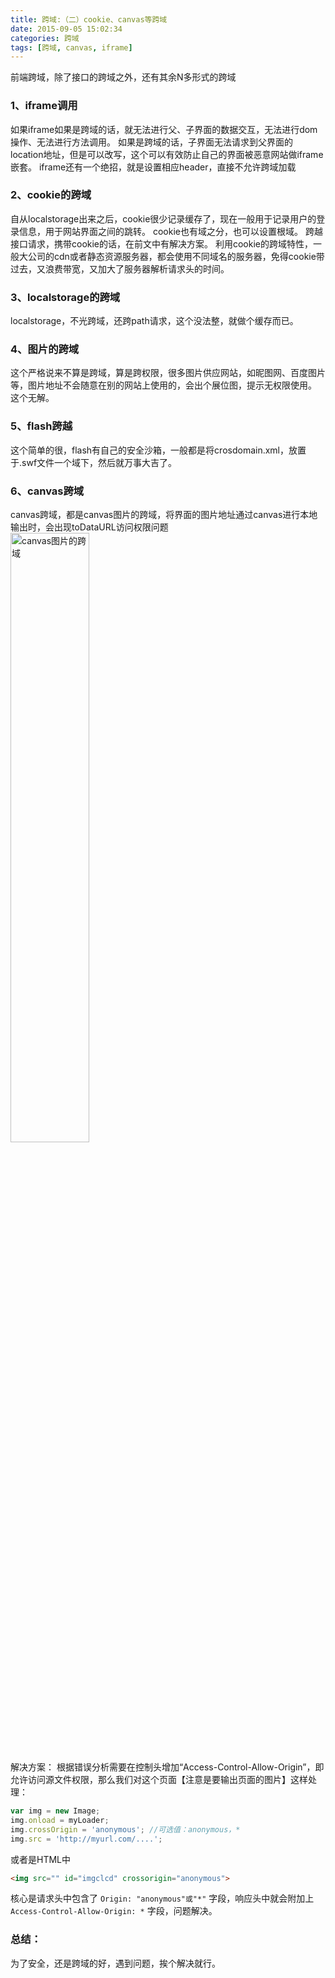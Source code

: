 ```yaml
---
title: 跨域:（二）cookie、canvas等跨域
date: 2015-09-05 15:02:34
categories: 跨域
tags: [跨域, canvas, iframe]
---
```


前端跨域，除了接口的跨域之外，还有其余N多形式的跨域

### 1、iframe调用
如果iframe如果是跨域的话，就无法进行父、子界面的数据交互，无法进行dom操作、无法进行方法调用。
如果是跨域的话，子界面无法请求到父界面的location地址，但是可以改写，这个可以有效防止自己的界面被恶意网站做iframe嵌套。
iframe还有一个绝招，就是设置相应header，直接不允许跨域加载

### 2、cookie的跨域
自从localstorage出来之后，cookie很少记录缓存了，现在一般用于记录用户的登录信息，用于网站界面之间的跳转。
cookie也有域之分，也可以设置根域。
跨越接口请求，携带cookie的话，在前文中有解决方案。
利用cookie的跨域特性，一般大公司的cdn或者静态资源服务器，都会使用不同域名的服务器，免得cookie带过去，又浪费带宽，又加大了服务器解析请求头的时间。

### 3、localstorage的跨域
localstorage，不光跨域，还跨path请求，这个没法整，就做个缓存而已。

### 4、图片的跨域
这个严格说来不算是跨域，算是跨权限，很多图片供应网站，如昵图网、百度图片等，图片地址不会随意在别的网站上使用的，会出个展位图，提示无权限使用。
这个无解。

### 5、flash跨越
这个简单的很，flash有自己的安全沙箱，一般都是将crosdomain.xml，放置于.swf文件一个域下，然后就万事大吉了。

### 6、canvas跨域

canvas跨域，都是canvas图片的跨域，将界面的图片地址通过canvas进行本地输出时，会出现toDataURL访问权限问题
<img src="http://images2015.cnblogs.com/blog/393512/201611/393512-20161124155909175-37788682.png" alt="canvas图片的跨域" style="width:50%">

解决方案：
根据错误分析需要在控制头增加“Access-Control-Allow-Origin”，即允许访问源文件权限，那么我们对这个页面【注意是要输出页面的图片】这样处理：
``` javascript
var img = new Image;
img.onload = myLoader;
img.crossOrigin = 'anonymous'; //可选值：anonymous，*   
img.src = 'http://myurl.com/....';
```
或者是HTML中
``` html
<img src="" id="imgclcd" crossorigin="anonymous">
```
 核心是请求头中包含了 `Origin: "anonymous"或"*"` 字段，响应头中就会附加上 `Access-Control-Allow-Origin: *` 字段，问题解决。

### 总结：
为了安全，还是跨域的好，遇到问题，挨个解决就行。

